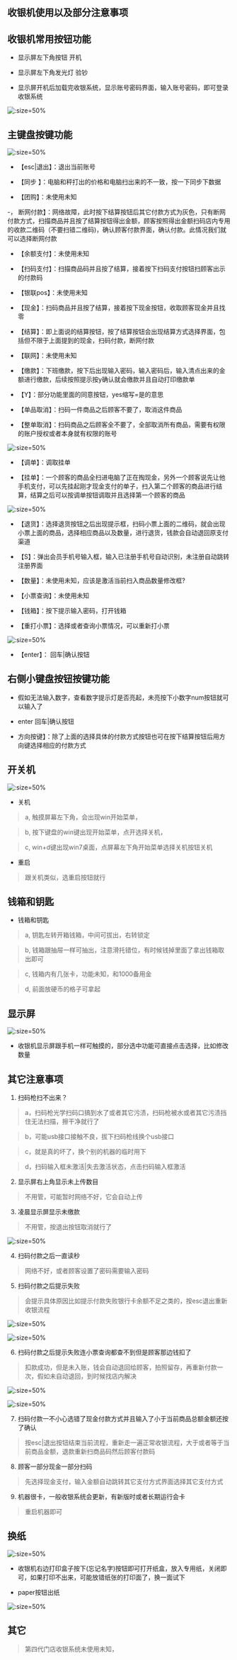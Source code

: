 ## 收银机使用以及部分注意事项

## 收银机常用按钮功能

* 显示屏左下角按钮  开机

* 显示屏左下角发光灯  验钞

* 显示屏开机后加载完收银系统，显示账号密码界面，输入账号密码，即可登录收银系统

![](https://gitcode.net/GaloisField/WORKFLOWS4COMPANY/-/raw/master/resources/pic/common/收银机登录.jpeg ':size=50%')

## 主键盘按键功能

![](https://gitcode.net/GaloisField/WORKFLOWS4COMPANY/-/raw/master/resources/pic/common/收银机展示.jpeg ':size=50%')

- 【esc|退出】：退出当前账号

- 【同步 】：电脑和秤打出的价格和电脑扫出来的不一致，按一下同步下数据

- 【团购】：未使用未知

-， 断网付款】：网络故障，此时按下结算按钮后其它付款方式为灰色，只有断网付款方式，扫描商品并且按了结算按钮得出金额，顾客按照得出金额扫码店内专用的收款二维码（不要扫错二维码)，确认顾客付款界面，确认付款。此情况我们就可以选择断网付款

- 【余额支付】：未使用未知

- 【扫码支付】：扫描商品码并且按了结算，接着按下扫码支付按钮扫顾客出示的付款码

- 【银联pos】：未使用未知

- 【现金】：扫码商品并且按了结算，接着按下现金按钮，收取顾客现金并且找零

- 【结算】：即上面说的结算按钮，按了结算按钮会出现结算方式选择界面，包括但不限于上面提到的现金，扫码付款，断网付款

- 【联网】：未使用未知

- 【缴款】：下班缴款，按下后出现输入密码，输入密码后，输入清点出来的金额进行缴款，后续按照提示按y确认就会缴款并且自动打印缴款单

- 【Y】：部分功能里面的同意按钮，yes缩写=是的意思

- 【单品取消】：扫码一件商品之后顾客不要了，取消这件商品

- 【整单取消】：扫码商品之后顾客全不要了，全部取消所有商品，需要有权限的账户授权或者本身就有权限的账号

![](https://gitcode.net/GaloisField/WORKFLOWS4COMPANY/-/raw/master/resources/pic/common/收银机授权.jpeg ':size=50%')

- 【调单】：调取挂单

- 【挂单】：一个顾客的商品全扫进电脑了正在掏现金，另外一个顾客说先让他手机支付，可以先挂起刚才现金支付的单子，扫入第二个顾客的商品进行结算，结算之后可以按调单按钮调取并且选择第一个顾客的商品

![](https://gitcode.net/GaloisField/WORKFLOWS4COMPANY/-/raw/master/resources/pic/common/收银机解卦.jpeg ':size=50%')

- 【退货】：选择退货按钮之后出现提示框，扫码小票上面的二维码，就会出现小票上面的商品，选择相应商品以及数量，进行退货，钱款会自动退回原支付渠道

- 【S】：弹出会员手机号输入框，输入已注册手机号自动识别，未注册自动跳转注册界面

- 【数量】：未使用未知，应该是激活当前扫入商品数量修改框?

- 【小票查询】：未使用未知

- 【钱箱】：按下提示输入密码，打开钱箱

- 【重打小票】：选择或者查询小票情况，可以重新打小票

![](https://gitcode.net/GaloisField/WORKFLOWS4COMPANY/-/raw/master/resources/pic/common/收银机重打小票.jpeg ':size=50%')

- 【enter】：  回车|确认按钮

## 右侧小键盘按钮按键功能

* 假如无法输入数字，查看数字提示灯是否亮起，未亮按下小数字num按钮就可以输入了

* enter   回车|确认按钮

* 方向按键】：除了上面的选择具体的付款方式按钮也可在按下结算按钮后用方向键选择相应的付款方式

## 开关机

![](https://gitcode.net/GaloisField/WORKFLOWS4COMPANY/-/raw/master/resources/pic/common/收银机超时锁屏.jpeg ':size=50%')

*  关机

> a, 触摸屏幕左下角，会出现win开始菜单，

> b, 按下键盘的win键出现开始菜单，点开选择关机，

> c, win+d键出现win7桌面，点屏幕左下角开始菜单选择关机按钮关机

* 重启

> 跟关机类似，选重启按钮就行

## 钱箱和钥匙

* 钱箱和钥匙

> a, 钥匙左转开箱钱箱，中间可拔出，右转锁定

> b, 钱箱跟抽屉一样可抽出，注意滑托错位，有时候钱掉里面了拿出钱箱取出即可

> c, 钱箱内有几张卡，功能未知，和1000备用金

> d, 前面放硬币的格子可拿起


## 显示屏

![](https://gitcode.net/GaloisField/WORKFLOWS4COMPANY/-/raw/master/resources/pic/common/收银机首页.jpeg ':size=50%')

* 收银机显示屏跟手机一样可触摸的，部分选中功能可直接点击选择，比如修改数量

## 其它注意事项

1. 扫码枪扫不出来？

> a，扫码枪光学扫码口搞到水了或者其它污渍，扫码枪被水或者其它污渍挡住无法扫描，擦干净就行了

> b，可能usb接口接触不良，拔下扫码枪线换个usb接口

> c，就是真的坏了，换个别的机器的临时用下

> d，扫码输入框未激活|失去激活状态，点击扫码输入框激活

2. 显示屏右上角显示未上传数目

> 不用管，可能暂时网络不好，它会自动上传

3. 凌晨显示屏显示未缴款

> 不用管，按退出按钮取消就行了

![](https://gitcode.net/GaloisField/WORKFLOWS4COMPANY/-/raw/master/resources/pic/common/收银机缴款.jpeg ':size=50%')

4. 扫码付款之后一直读秒

> 网络不好，或者顾客设置了密码需要输入密码

5. 扫码付款之后提示失败

> 会提示具体原因比如提示付款失败银行卡余额不足之类的，按esc退出重新收银流程

![](https://gitcode.net/GaloisField/WORKFLOWS4COMPANY/-/raw/master/resources/pic/common/收银机支付失败1.jpeg ':size=50%')

![](https://gitcode.net/GaloisField/WORKFLOWS4COMPANY/-/raw/master/resources/pic/common/收银机支付失败2.jpeg ':size=50%')

6. 扫码付款之后提示失败连小票查询都查不到但是顾客那边钱扣了

> 扣款成功，但是未入账，钱会自动退回给顾客，拍照留存，再重新付款一次，假如未自动退回，到时候找店内解决

![](https://gitcode.net/GaloisField/WORKFLOWS4COMPANY/-/raw/master/resources/pic/common/收银支付错误1.jpeg ':size=50%')

![](https://gitcode.net/GaloisField/WORKFLOWS4COMPANY/-/raw/master/resources/pic/common/收银支付错误2.jpeg ':size=50%')

7. 扫码付款一不小心选错了现金付款方式并且输入了小于当前商品总额金额还按了确认

> 按esc|退出按钮结束当前流程，重新走一遍正常收银流程，大于或者等于当前商品金额，退款重新扫商品码然后顾客付款码

8. 顾客一部分现金一部分扫码

> 先选择现金支付，输入金额自动跳转其它支付方式界面选择其它支付方式

9. 机器很卡，一般收银系统会更新，有新版时或者长期运行会卡

> 重启机器即可


## 换纸

![](https://gitcode.net/GaloisField/WORKFLOWS4COMPANY/-/raw/master/resources/pic/common/收银打印机.jpeg ':size=50%')

* 收银机右边打印盒子按下(忘记名字)按钮即可打开纸盒，放入专用纸，关闭即可，如果打印不出来，可能放错纸张的打印面了，换一面试下

* paper按钮出纸

![](https://gitcode.net/GaloisField/WORKFLOWS4COMPANY/-/raw/master/resources/pic/common/收银记账.jpeg ':size=50%')

## 其它

> 第四代门店收银系统未使用未知，
